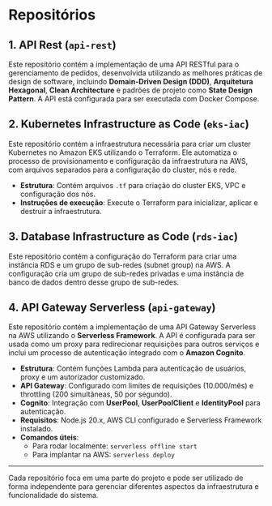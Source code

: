 # Repositórios

## 1. **API Rest** (`api-rest`)

Este repositório contém a implementação de uma API RESTful para o gerenciamento de pedidos, desenvolvida utilizando as melhores práticas de design de software, incluindo **Domain-Driven Design (DDD)**, **Arquitetura Hexagonal**, **Clean Architecture** e padrões de projeto como **State Design Pattern**. A API está configurada para ser executada com Docker Compose.

## 2. **Kubernetes Infrastructure as Code** (`eks-iac`)

Este repositório contém a infraestrutura necessária para criar um cluster Kubernetes no Amazon EKS utilizando o Terraform. Ele automatiza o processo de provisionamento e configuração da infraestrutura na AWS, com arquivos separados para a configuração do cluster, nós e rede.

- **Estrutura**: Contém arquivos `.tf` para criação do cluster EKS, VPC e configuração dos nós.
- **Instruções de execução**: Execute o Terraform para inicializar, aplicar e destruir a infraestrutura.

## 3. **Database Infrastructure as Code**  (`rds-iac`)

Este repositório contém a configuração do Terraform para criar uma instância RDS e um grupo de sub-redes (subnet group) na AWS. A configuração cria um grupo de sub-redes privadas e uma instância de banco de dados dentro desse grupo de sub-redes.

## 4. **API Gateway Serverless** (`api-gateway`)

Este repositório contém a implementação de uma API Gateway Serverless na AWS utilizando o **Serverless Framework**. A API é configurada para ser usada como um proxy para redirecionar requisições para outros serviços e inclui um processo de autenticação integrado com o **Amazon Cognito**.

- **Estrutura**: Contém funções Lambda para autenticação de usuários, proxy e um autorizador customizado.
- **API Gateway**: Configurado com limites de requisições (10.000/mês) e throttling (200 simultâneas, 50 por segundo).
- **Cognito**: Integração com **UserPool**, **UserPoolClient** e **IdentityPool** para autenticação.
- **Requisitos**: Node.js 20.x, AWS CLI configurado e Serverless Framework instalado.
- **Comandos úteis**:
  - Para rodar localmente: `serverless offline start`
  - Para implantar na AWS: `serverless deploy`

---

Cada repositório foca em uma parte do projeto e pode ser utilizado de forma independente para gerenciar diferentes aspectos da infraestrutura e funcionalidade do sistema.
